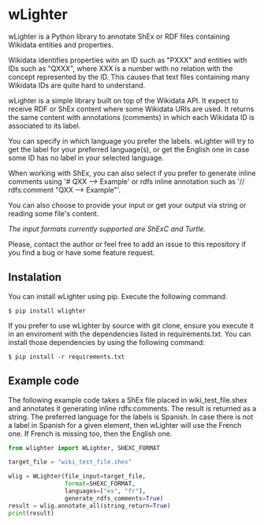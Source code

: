 # wLighter

wLighter is a Python library to annotate ShEx or RDF files containing Wikidata entities and properties. 

Wikidata identifies properties witn an ID such as "PXXX" and entities with IDs such as "QXXX", where XXX is a number with no relation with the concept represented by the ID. This causes that text files containing many Wikidata IDs are quite hard to understand.

wLighter is a simple library built on top of the Wikidata API. It expect to receive RDF or ShEx content where some Wikidata URIs are used. It returns the same content with annotations (comments) in which each Wikidata ID is associated to its label.

You can specify in which language you prefer the labels. wLighter will try to get the label for your preferred language(s), or get the English one in case some ID has no label in your selected language. 

When working with ShEx, you can also select if you prefer to generate inline comments using '# QXX --> Example' or rdfs inline annotation such as '// rdfs:comment  "QXX --> Example"'.

You can also choose to provide your input or get your output via string or reading some file's content.

*The input formats currently supported are ShExC and Turtle.*

Please, contact the author or feel free to add an issue to this repository if you find a bug or have some feature request. 

## Instalation

You can install wLighter using pip. Execute the following command:

    $ pip install wlighter

If you prefer to use wLighter by source with git clone, ensure you execute it in an enviroment with the dependencies listed in requirements.txt.
You can install those dependencies by using the following command:

    $ pip install -r requirements.txt

## Example code

The following example code takes a ShEx file placed in wiki_test_file.shex and annotates it generating inline rdfs:comments. The result is returned as a string. The preferred language for the labels is Spanish. In case there is not a label in Spanish for a given element, then wLighter will use the French one. If French is missing too, then the English one. 


```python
from wlighter import WLighter, SHEXC_FORMAT

target_file = "wiki_test_file.shex"

wlig = WLighter(file_input=target_file,
                format=SHEXC_FORMAT,
                languages=["es", "fr"],
                generate_rdfs_comments=True)
result = wlig.annotate_all(string_return=True)
print(result)

```

